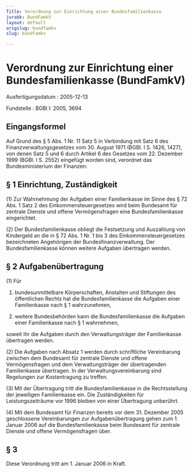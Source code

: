 ```yaml
---
Title: Verordnung zur Einrichtung einer Bundesfamilienkasse
jurabk: BundFamkV
layout: default
origslug: bundfamkv
slug: bundfamkv

---
```


# Verordnung zur Einrichtung einer Bundesfamilienkasse (BundFamkV)

Ausfertigungsdatum
:   2005-12-13

Fundstelle
:   BGBl I: 2005, 3694

## Eingangsformel

Auf Grund des § 5 Abs. 1 Nr. 11 Satz 5 in Verbindung mit Satz 6 des
Finanzverwaltungsgesetzes vom 30. August 1971 (BGBl. I S. 1426, 1427),
von denen Satz 5 und 6 durch Artikel 6 des Gesetzes vom 22. Dezember
1999 (BGBl. I S. 2552) eingefügt worden sind, verordnet das
Bundesministerium der Finanzen:

## § 1 Einrichtung, Zuständigkeit

(1) Zur Wahrnehmung der Aufgaben einer Familienkasse im Sinne des § 72
Abs. 1 Satz 2 des Einkommensteuergesetzes wird beim Bundesamt für
zentrale Dienste und offene Vermögensfragen eine Bundesfamilienkasse
eingerichtet.

(2) Der Bundesfamilienkasse obliegt die Festsetzung und Auszahlung von
Kindergeld an die in § 72 Abs. 1 Nr. 1 bis 3 des
Einkommensteuergesetzes bezeichneten Angehörigen der
Bundesfinanzverwaltung. Der Bundesfamilienkasse können weitere
Aufgaben übertragen werden.

## § 2 Aufgabenübertragung

(1) Für

1.  bundesunmittelbare Körperschaften, Anstalten und Stiftungen des
    öffentlichen Rechts hat die Bundesfamilienkasse die Aufgaben einer
    Familienkasse nach § 1 wahrzunehmen,


2.  weitere Bundesbehörden kann die Bundesfamilienkasse die Aufgaben einer
    Familienkasse nach § 1 wahrnehmen,



soweit ihr die Aufgaben durch den Verwaltungsträger der Familienkasse
übertragen werden.

(2) Die Aufgaben nach Absatz 1 werden durch schriftliche Vereinbarung
zwischen dem Bundesamt für zentrale Dienste und offene Vermögensfragen
und dem Verwaltungsträger der übertragenden Familienkasse übertragen.
In der Verwaltungsvereinbarung sind Regelungen zur Kostentragung zu
treffen.

(3) Mit der Übertragung tritt die Bundesfamilienkasse in die
Rechtsstellung der jeweiligen Familienkasse ein. Die Zuständigkeiten
für Leistungszeiträume vor 1996 bleiben von einer Übertragung
unberührt.

(4) Mit dem Bundesamt für Finanzen bereits vor dem 31. Dezember 2005
geschlossene Vereinbarungen zur Aufgabenübertragung gehen zum 1.
Januar 2006 auf die Bundesfamilienkasse beim Bundesamt für zentrale
Dienste und offene Vermögensfragen über.

## § 3

Diese Verordnung tritt am 1. Januar 2006 in Kraft.

